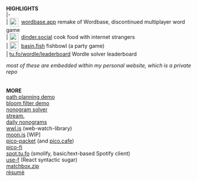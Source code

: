 **HIGHLIGHTS**  
|-  
| [<img align="center" src="https://raw.tu.fo/wordbase/icon.png" width="24">](https://wordbase.app)&nbsp; [wordbase.app](https://wordbase.app) remake of Wordbase, discontinued multiplayer word game  
| [<img align="center" src="https://raw.tu.fo/dinder/icon.png" width="24">](https://dinder.social)&nbsp; [dinder.social](https://dinder.social) cook food with internet strangers  
| [<img align="center" src="https://basin.fish/icon.png" width="24">](https://basin.fish)&nbsp; [basin.fish](https://basin.fish) fishbowl (a party game)  
| [tu.fo/wordle/leaderboard](https://tu.fo/wordle/leaderboard)  Wordle solver leaderboard  

_most of these are embedded within my personal website, which is a private repo_  
&nbsp;  
&nbsp;  
**MORE**  
[path planning demo](https://-paths.tu.fo)  
[bloom filter demo](https://-bloom.tu.fo)  
[nonogram solver](https://-nonogram.tu.fo)  
[stream.](https://-stream-landing.tu.fo)  
[daily nonograms](https://no.tu.fo)  
[wwl.js](https://raw.tu.fo/wwl/app) (web-watch-library)  
[moon.js](https://tu.fo/lib/2/moon.js) [WIP]  
[pico-packet](https://pico.tu.fo) (and [pico.cafe](https://pico.cafe))  
[pico-fi](https://github.com/cfreshman/pico-fi)  
[spot.tu.fo](https://spot.tu.fo)  (smolify, basic/text-based Spotify client)  
[use-f](https://-use-f.tu.fo)  (React syntactic sugar)  
[matchbox.zip](https://matchbox.zip)  
[rèsumè](https://resume.tu.fo)  
